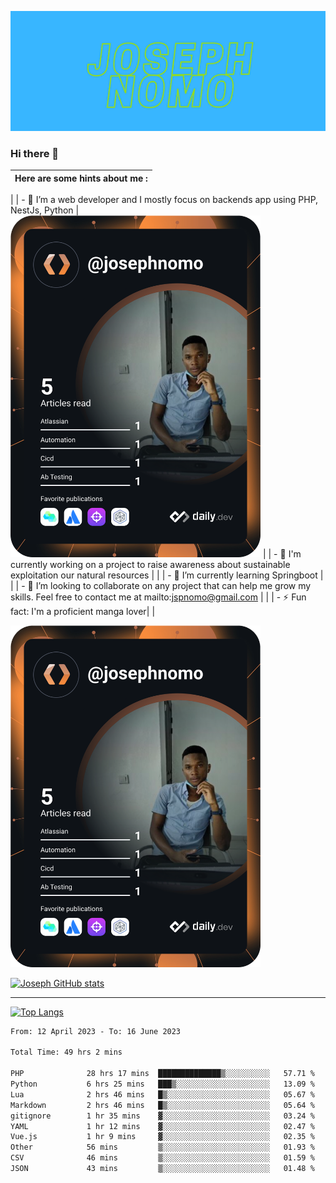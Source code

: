 ![Banner of my profile!](/Joseph_NOMO.png "Banner")

### Hi there 👋

| Here are some hints about me : |
| ------------------------------ |

|
| - 🔭 I’m a web developer and I mostly focus on backends app using PHP, NestJs, Python | <img src="/devcard.svg" width="400" alt="Joseph NOMO's Dev Card"/> |
| - 🦁 I'm currently working on a project to raise awareness about sustainable exploitation our natural resources | |
| - 🌱 I’m currently learning Springboot | |
| - 👯 I’m looking to collaborate on any project that can help me grow my skills. Feel free to contact me at mailto:jspnomo@gmail.com | |
| - ⚡ Fun fact: I'm a proficient manga lover| |

<img src="/devcard.svg" width="400" alt="Joseph NOMO's Dev Card"/>

[![Joseph GitHub stats](https://github-readme-stats-seven-sigma-53.vercel.app/api?username=Jspascal)](https://github.com/Jspascal/github-readme-stats)

---

[![Top Langs](https://github-readme-stats-seven-sigma-53.vercel.app/api/top-langs/?username=Jspascal&layout=compact)](https://github.com/Jspascal/github-readme-stats)

<!--START_SECTION:waka-->

```txt
From: 12 April 2023 - To: 16 June 2023

Total Time: 49 hrs 2 mins

PHP              28 hrs 17 mins  ██████████████▒░░░░░░░░░░   57.71 %
Python           6 hrs 25 mins   ███▒░░░░░░░░░░░░░░░░░░░░░   13.09 %
Lua              2 hrs 46 mins   █▒░░░░░░░░░░░░░░░░░░░░░░░   05.67 %
Markdown         2 hrs 46 mins   █▒░░░░░░░░░░░░░░░░░░░░░░░   05.64 %
gitignore        1 hr 35 mins    ▓░░░░░░░░░░░░░░░░░░░░░░░░   03.24 %
YAML             1 hr 12 mins    ▓░░░░░░░░░░░░░░░░░░░░░░░░   02.47 %
Vue.js           1 hr 9 mins     ▓░░░░░░░░░░░░░░░░░░░░░░░░   02.35 %
Other            56 mins         ▒░░░░░░░░░░░░░░░░░░░░░░░░   01.93 %
CSV              46 mins         ▒░░░░░░░░░░░░░░░░░░░░░░░░   01.59 %
JSON             43 mins         ▒░░░░░░░░░░░░░░░░░░░░░░░░   01.48 %
```

<!--END_SECTION:waka-->
